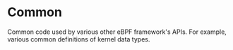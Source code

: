 # Common

Common code used by various other eBPF framework's APIs.
For example, various common definitions of kernel data types.
